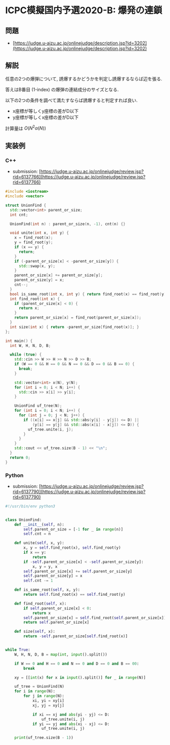 # ICPC模擬国内予選2020-B: 爆発の連鎖

## 問題

* [https://judge.u-aizu.ac.jp/onlinejudge/description.jsp?id=3202](https://judge.u-aizu.ac.jp/onlinejudge/description.jsp?id=3202)

## 解説

任意の2つの爆弾について, 誘爆するかどうかを判定し誘爆するならば辺を張る.

答えはB番目 (1-index) の爆弾の連結成分のサイズとなる.

以下の2つの条件を調べて満たすならば誘爆すると判定すれば良い.

* x座標が等しくy座標の差がD以下
* y座標が等しくx座標の差がD以下

計算量は $O(N^2 \alpha(N))$

## 実装例

### C++

* submission: [https://judge.u-aizu.ac.jp/onlinejudge/review.jsp?rid=6137766](https://judge.u-aizu.ac.jp/onlinejudge/review.jsp?rid=6137766)

```cpp
#include <iostream>
#include <vector>

struct UnionFind {
  std::vector<int> parent_or_size;
  int cnt;

  UnionFind(int n) : parent_or_size(n, -1), cnt(n) {}

  void unite(int x, int y) {
    x = find_root(x);
    y = find_root(y);
    if (x == y) {
      return;
    }
    if (-parent_or_size[x] < -parent_or_size[y]) {
      std::swap(x, y);
    }
    parent_or_size[x] += parent_or_size[y];
    parent_or_size[y] = x;
    cnt--;
  }
  bool is_same_root(int x, int y) { return find_root(x) == find_root(y); }
  int find_root(int x) {
    if (parent_or_size[x] < 0) {
      return x;
    }
    return parent_or_size[x] = find_root(parent_or_size[x]);
  }
  int size(int x) { return -parent_or_size[find_root(x)]; }
};

int main() {
  int W, H, N, D, B;

  while (true) {
    std::cin >> W >> H >> N >> D >> B;
    if (W == 0 && H == 0 && N == 0 && D == 0 && B == 0) {
      break;
    }

    std::vector<int> x(N), y(N);
    for (int i = 0; i < N; i++) {
      std::cin >> x[i] >> y[i];
    }

    UnionFind uf_tree(N);
    for (int i = 0; i < N; i++) {
      for (int j = 0; j < N; j++) {
        if ((x[i] == x[j] && std::abs(y[i] - y[j]) <= D) ||
            (y[i] == y[j] && std::abs(x[i] - x[j]) <= D)) {
          uf_tree.unite(i, j);
        }
      }
    }
    std::cout << uf_tree.size(B - 1) << "\n";
  }
  return 0;
}
```

### Python

* submission: [https://judge.u-aizu.ac.jp/onlinejudge/review.jsp?rid=6137790](https://judge.u-aizu.ac.jp/onlinejudge/review.jsp?rid=6137790)

```python
#!/usr/bin/env python3


class UnionFind:
    def __init__(self, n):
        self.parent_or_size = [-1 for _ in range(n)]
        self.cnt = n

    def unite(self, x, y):
        x, y = self.find_root(x), self.find_root(y)
        if x == y:
            return
        if -self.parent_or_size[x] < -self.parent_or_size[y]:
            x, y = y, x
        self.parent_or_size[x] += self.parent_or_size[y]
        self.parent_or_size[y] = x
        self.cnt -= 1

    def is_same_root(self, x, y):
        return self.find_root(x) == self.find_root(y)

    def find_root(self, x):
        if self.parent_or_size[x] < 0:
            return x
        self.parent_or_size[x] = self.find_root(self.parent_or_size[x])
        return self.parent_or_size[x]

    def size(self, x):
        return -self.parent_or_size[self.find_root(x)]


while True:
    W, H, N, D, B = map(int, input().split())

    if W == 0 and H == 0 and N == 0 and D == 0 and B == 00:
        break

    xy = [[int(x) for x in input().split()] for _ in range(N)]

    uf_tree = UnionFind(N)
    for i in range(N):
        for j in range(N):
            xi, yi = xy[i]
            xj, yj = xy[j]

            if xi == xj and abs(yi - yj) <= D:
                uf_tree.unite(i, j)
            if yi == yj and abs(xi - xj) <= D:
                uf_tree.unite(i, j)

    print(uf_tree.size(B - 1))
```

